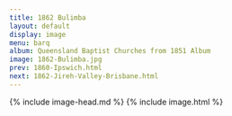 ```yaml
---
title: 1862 Bulimba
layout: default
display: image
menu: barq
album: Queensland Baptist Churches from 1851 Album
image: 1862-Bulimba.jpg
prev: 1860-Ipswich.html
next: 1862-Jireh-Valley-Brisbane.html
---
```

{% include image-head.md %}
{% include image.html %}